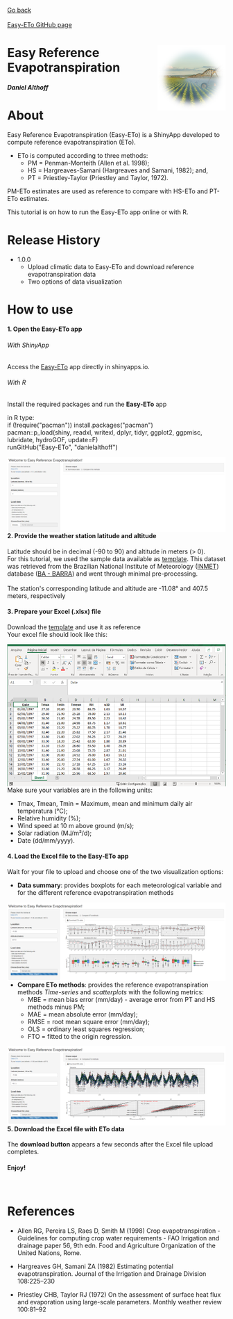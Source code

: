 [Go back](/)<br><br>
<a href='https://github.com/danielalthoff/Easy-ETo/' target='blank'>Easy-ETo GitHub page</a>

<div class="fluid-row" id="header">
    <img src='/images/Easy-ETo/img.png' height='150' width='auto' align='right'>
    <h1 class="title toc-ignore">Easy Reference Evapotranspiration</h1>
    <h4 class="author"><em>Daniel Althoff</em></h4>
</div>

# About

Easy Reference Evapotranspiration (Easy-ETo) is a ShinyApp developed to compute reference evapotranspiration (ETo).<br> 

* ETo is computed according to three methods:
    * PM = Penman-Monteith (Allen et al. 1998);
    * HS = Hargreaves-Samani (Hargreaves and Samani, 1982); and,
    * PT = Priestley-Taylor (Priestley and Taylor, 1972).

PM-ETo estimates are used as reference to compare with HS-ETo and PT-ETo estimates.

This tutorial is on how to run the Easy-ETo app online or with R.

# Release History

* 1.0.0
    * Upload climatic data to Easy-ETo and download reference evapotranspiration data
    * Two options of data visualization

# How to use

<h4>1. Open the <b>Easy-ETo</b> app</h4>
<h6>With ShinyApp</h6>
<p>Access the <a href="https://daniel-althoff.shinyapps.io/easy-eto/" target="blank">Easy-ETo</a> app directly in shinyapps.io.</p>

<h6>With R</h6>
<p>Install the required packages and run the <b>Easy-ETo</b> app</p>

in R type:<br>
if (!require("pacman")) install.packages("pacman")<br>
pacman::p_load(shiny, readxl, writexl, dplyr, tidyr,  ggplot2, ggpmisc, lubridate, hydroGOF, update=F)<br>
runGitHub("Easy-ETo", "danielalthoff")<br>

<img src="/images/Easy-ETo/app_1.png"
     style="float: left; margin-right: 10px;" />
    
<h4>2. Provide the weather station <b>latitude</b> and <b>altitude</b></h4>
<p> Latitude should be in decimal (-90 to 90) and altitude in meters (> 0).<br>
    For this tutorial, we used the sample data available as <a href="https://github.com/danielalthoff/Easy-ETo/raw/master/Sample.xlsx" target="blank">template</a>. This dataset was retrieved from the Brazilian National Institute of Meteorology (<a href='http://www.inmet.gov.br/portal/' target='blank'>INMET</a>) database (<a href="http://www.inmet.gov.br/portal/index.php?r=estacoes/estacoesConvencionais" target='blank'>BA - BARRA</a>) and went through minimal pre-processing.<br><br>
    The station's corresponding latitude and altitude are -11.08° and 407.5 meters, respectively</p> 

<h4>3. Prepare your Excel (.xlsx) file</h4>
<p> Download the <a href="https://github.com/danielalthoff/Easy-ETo/raw/master/Sample.xlsx" target="blank">template</a> and use it as reference<br>
    Your excel file should look like this:</p>

<img src="/images/Easy-ETo/app_2.png"
     style="float: left; margin-right: 10px;" />
     
<p>Make sure your variables are in the following units:</p>
<ul>
  <li>Tmax, Tmean, Tmin = Maximum, mean and minimum daily air temperatura (°C);</li>
  <li>Relative humidity (%);</li>
  <li>Wind speed at 10 m above ground (m/s);</li>
  <li>Solar radiation (MJ/m²/d);</li>
  <li>Date (dd/mm/yyyy).</li>
</ul>


<h4>4. Load the Excel file to the <b>Easy-ETo</b> app</h4>
<p>Wait for your file to upload and choose one of the two visualization options:</p>
<ul>
    <li><b>Data summary</b>: provides boxplots for each meteorological variable and for the different reference evapotranspiration methods</li>
</ul>

<img src="/images/Easy-ETo/app_3.png"
     style="float: left; margin-right: 10px;" />
     
* <b>Compare ETo methods</b>: provides the reference evapotranspiration methods <em>Time-series</em> and <em>scatterplots</em> with the following metrics:
    * MBE = mean bias error (mm/day) - average error from PT and HS methods minus PM;
    * MAE = mean absolute error (mm/day);
    * RMSE = root mean square error (mm/day);
    * OLS = ordinary least squares regression;
    * FTO = fitted to the origin regression.
    
<img src="/images/Easy-ETo/app_4.png"
     style="float: left; margin-right: 10px;" />

<h4>5. Download the Excel file with ETo data</h4>
<p>The <b>download button</b> appears a few seconds after the Excel file upload completes.</p>
    
<h4>Enjoy!</h4>
<br>

# References

* Allen RG, Pereira LS, Raes D, Smith M (1998) Crop evapotranspiration - Guidelines for computing crop water requirements - FAO Irrigation and drainage paper 56, 9th edn. Food and Agriculture Organization of the United Nations, Rome.

* Hargreaves GH, Samani ZA (1982) Estimating potential evapotranspiration. Journal of the Irrigation and Drainage Division 108:225–230

* Priestley CHB, Taylor RJ (1972) On the assessment of surface heat flux and evaporation using large-scale parameters. Monthly weather review 100:81–92
